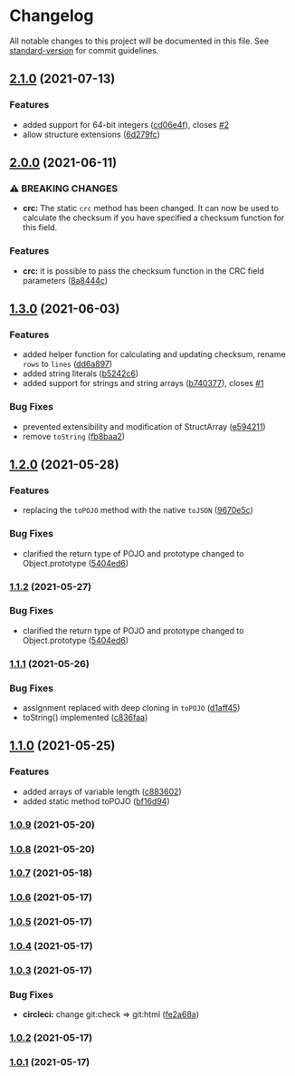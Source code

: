 # Changelog

All notable changes to this project will be documented in this file. See [standard-version](https://github.com/conventional-changelog/standard-version) for commit guidelines.

## [2.1.0](https://github.com/sarakusha/typed-struct/compare/v2.0.0...v2.1.0) (2021-07-13)


### Features

* added support for 64-bit integers ([cd06e4f](https://github.com/sarakusha/typed-struct/commit/cd06e4f594ce3390ff73ea65799f1930df2ca4b6)), closes [#2](https://github.com/sarakusha/typed-struct/issues/2)
* allow structure extensions ([6d279fc](https://github.com/sarakusha/typed-struct/commit/6d279fc37dc296a42ec4d9347b481d3a5c1d7b43))

## [2.0.0](https://github.com/sarakusha/typed-struct/compare/v1.3.0...v2.0.0) (2021-06-11)


### ⚠ BREAKING CHANGES

* **crc:** The static `crc` method has been changed. It can now be used to calculate the
checksum if you have specified a checksum function for this field.

### Features

* **crc:** it is possible to pass the checksum function in the CRC field parameters ([8a8444c](https://github.com/sarakusha/typed-struct/commit/8a8444c6367b4495bf595c69fabb4f25c0dbe8e9))

## [1.3.0](https://github.com/sarakusha/typed-struct/compare/v1.2.0...v1.3.0) (2021-06-03)


### Features

* added helper function for calculating and updating checksum, rename `rows` to `lines` ([dd6a897](https://github.com/sarakusha/typed-struct/commit/dd6a8978ada4916900ce0cf7fffcda6e1ca3134c))
* added string literals ([b5242c6](https://github.com/sarakusha/typed-struct/commit/b5242c6238c31e4b6195b3aed42b16ca14a42741))
* added support for strings and string arrays ([b740377](https://github.com/sarakusha/typed-struct/commit/b7403774e632828f802b529320618e177f7a2030)), closes [#1](https://github.com/sarakusha/typed-struct/issues/1)


### Bug Fixes

* prevented extensibility and modification of StructArray ([e594211](https://github.com/sarakusha/typed-struct/commit/e594211b8f1d1735228b36fb45d154589a3903e6))
* remove `toString` ([fb8baa2](https://github.com/sarakusha/typed-struct/commit/fb8baa220b969ded0010d0718971fdfdaf0ec310))

## [1.2.0](https://github.com/sarakusha/typed-struct/compare/v1.1.1...v1.2.0) (2021-05-28)


### Features

* replacing the `toPOJO` method with the native `toJSON` ([9670e5c](https://github.com/sarakusha/typed-struct/commit/9670e5cb2909ae6837bf49fbd82cf7aa403f7da6))


### Bug Fixes

* clarified the return type of POJO and prototype changed to Object.prototype ([5404ed6](https://github.com/sarakusha/typed-struct/commit/5404ed66a8c215966800a8d9308edb244644fc63))

### [1.1.2](https://github.com/sarakusha/typed-struct/compare/v1.1.1...v1.1.2) (2021-05-27)


### Bug Fixes

* clarified the return type of POJO and prototype changed to Object.prototype ([5404ed6](https://github.com/sarakusha/typed-struct/commit/5404ed66a8c215966800a8d9308edb244644fc63))

### [1.1.1](https://github.com/sarakusha/typed-struct/compare/v1.1.0...v1.1.1) (2021-05-26)


### Bug Fixes

* assignment replaced with deep cloning in `toPOJO` ([d1aff45](https://github.com/sarakusha/typed-struct/commit/d1aff45b8f13e4696c8ba56b1ab3365e63c8dcbc))
* toString() implemented ([c836faa](https://github.com/sarakusha/typed-struct/commit/c836faabe0b3f6e6c3a600abac51fe2ff00c87ba))

## [1.1.0](https://github.com/sarakusha/typed-struct/compare/v1.0.9...v1.1.0) (2021-05-25)


### Features

* added arrays of variable length ([c883602](https://github.com/sarakusha/typed-struct/commit/c8836020d85b46f3e9d9acc323c3785beb9b7dda))
* added static method toPOJO ([bf16d94](https://github.com/sarakusha/typed-struct/commit/bf16d948117faaae1bdd2de25781cf1fe2107752))

### [1.0.9](https://github.com/sarakusha/typed-struct/compare/v1.0.8...v1.0.9) (2021-05-20)

### [1.0.8](https://github.com/sarakusha/typed-struct/compare/v1.0.7...v1.0.8) (2021-05-20)

### [1.0.7](https://github.com/sarakusha/typed-struct/compare/v1.0.6...v1.0.7) (2021-05-18)

### [1.0.6](https://github.com/sarakusha/typed-struct/compare/v1.0.5...v1.0.6) (2021-05-17)

### [1.0.5](https://github.com/sarakusha/typed-struct/compare/v1.0.4...v1.0.5) (2021-05-17)

### [1.0.4](https://github.com/sarakusha/typed-struct/compare/v1.0.3...v1.0.4) (2021-05-17)

### [1.0.3](https://github.com/sarakusha/typed-struct/compare/v1.0.2...v1.0.3) (2021-05-17)


### Bug Fixes

* **circleci:** change git:check => git:html ([fe2a68a](https://github.com/sarakusha/typed-struct/commit/fe2a68a152f18a61b5aa3017024ff96e4dc4ab98))

### [1.0.2](https://github.com/sarakusha/typed-struct/compare/v1.0.0...v1.0.2) (2021-05-17)

### [1.0.1](https://github.com/sarakusha/typed-struct/compare/v1.0.0...v1.0.1) (2021-05-17)
